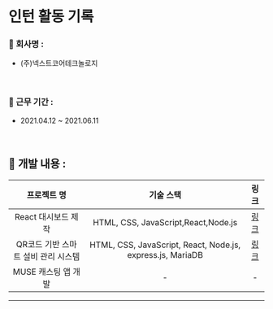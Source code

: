 # 인턴 활동 기록
### 💼 회사명 :
- (주)넥스트코어테크놀로지

<br/>

### 📆 근무 기간 :
- 2021.04.12 ~ 2021.06.11

<br/>

## 📌 개발 내용 :
|프로젝트 명|기술 스택|링크|
|:---------:|:-------:|:--:|
|React 대시보드 제작|HTML, CSS, JavaScript,React,Node.js|[링크](https://github.com/jaehong5915/NC_Internship/tree/master/React_Dashboard)|
|QR코드 기반 스마트 설비 관리 시스템|HTML, CSS, JavaScript, React, Node.js, express.js, MariaDB|[링크](https://github.com/jaehong5915/Internship/tree/main/Smart%20Facility%20Management%20System%20Using%20QR)|
|MUSE 캐스팅 앱 개발|-|-|
___
